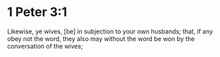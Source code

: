 # 1 Peter 3:1

Likewise, ye wives, [be] in subjection to your own husbands; that, if any obey not the word, they also may without the word be won by the conversation of the wives;